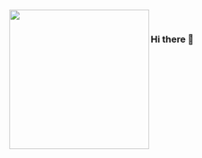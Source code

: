 <img align="left" width="250px" style="margin-top:-20px" src="https://i.ibb.co/mCd2dcp/IMG-5378sembg.png">

### Hi there 👋

<!--
**alineccorrea/alineccorrea** is a ✨ _special_ ✨ repository because its `README.md` (this file) appears on your GitHub profile.

Here are some ideas to get you started:

- 🔭 I’m currently working on ...
- 🌱 I’m currently learning ...
- 👯 I’m looking to collaborate on ...
- 🤔 I’m looking for help with ...
- 💬 Ask me about ...
- 📫 How to reach me: ...
- 😄 Pronouns: ...
- ⚡ Fun fact: ...
-->
